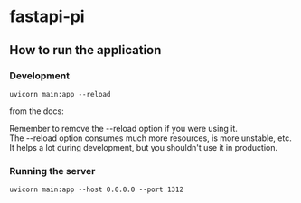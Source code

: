 # fastapi-pi

## How to run the application

### Development

`uvicorn main:app --reload`

from the docs:

Remember to remove the --reload option if you were using it.<br>
The --reload option consumes much more resources, is more unstable, etc.<br>
It helps a lot during development, but you shouldn't use it in production.

### Running the server

`uvicorn main:app --host 0.0.0.0 --port 1312`